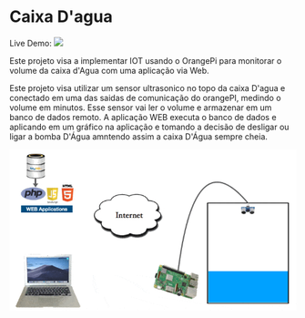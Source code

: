 # Caixa D'agua
<p align="left">
Live Demo: <a href='https://helloworld.co.in/water-tank' target='_blank'>
   <img src='https://github.com/jiteshsaini/earthrover1/blob/master/img/logo3.gif' height='40px'>
</a>
</p>


Este projeto visa a implementar IOT usando o OrangePi para monitorar o volume da caixa d'Agua
com uma aplicação via Web.

Este projeto visa utilizar um sensor ultrasonico no topo da caixa D'agua e conectado em uma das saidas de comunicação do orangePI, medindo o volume em minutos. Esse sensor vai ler o volume e armazenar em um banco de dados remoto. A aplicação WEB executa o banco de dados e aplicando em um gráfico na aplicação e tomando a decisão de desligar ou ligar a bomba D'Água amntendo assim a caixa D'Água sempre cheia.

<p align="center">
   <img src="deploy/images/animation1.gif">
</p>